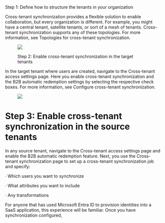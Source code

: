 Step 1: Define how to structure the tenants in your organization

Cross-tenant synchronization provides a flexible solution to enable collaboration, but every organization is different. For example, you might have a central tenant, satellite tenants, or sort of a mesh of tenants. Cross-tenant synchronization supports any of these topologies. For more information, see Topologies for cross-tenant synchronization.

<figure>

![](figures/0)

<figcaption>

Step 2: Enable cross-tenant synchronization in the target tenants

</figcaption>

</figure>


In the target tenant where users are created, navigate to the Cross-tenant access settings page. Here you enable cross-tenant synchronization and the B2B automatic redemption settings by selecting the respective check boxes. For more information, see Configure cross-tenant synchronization.

<figure>

![](figures/1)

<!-- FigureContent="Target tenant Inbound access settings :selected: Allow users sync into this tenant :selected: Automatically redeem invitations" -->

</figure>



# Step 3: Enable cross-tenant synchronization in the source tenants

In any source tenant, navigate to the Cross-tenant access settings page and enable the B2B automatic redemption feature. Next, you use the Cross-tenant synchronization page to set up a cross-tenant synchronization job and specify:

· Which users you want to synchronize

· What attributes you want to include

· Any transformations

For anyone that has used Microsoft Entra ID to provision identities into a SaaS application, this experience will be familiar. Once you have synchronization configured,
